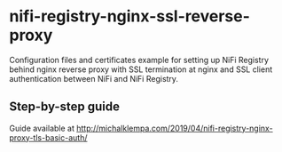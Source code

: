 # nifi-registry-nginx-ssl-reverse-proxy
Configuration files and certificates example for setting up NiFi Registry behind nginx reverse proxy with SSL termination at nginx and SSL client authentication between NiFi and NiFi Registry. 

## Step-by-step guide
Guide available at http://michalklempa.com/2019/04/nifi-registry-nginx-proxy-tls-basic-auth/
